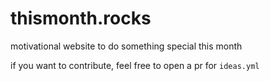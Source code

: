# thismonth.rocks

motivational website to do something special this month

if you want to contribute, feel free to open a pr for `ideas.yml`
